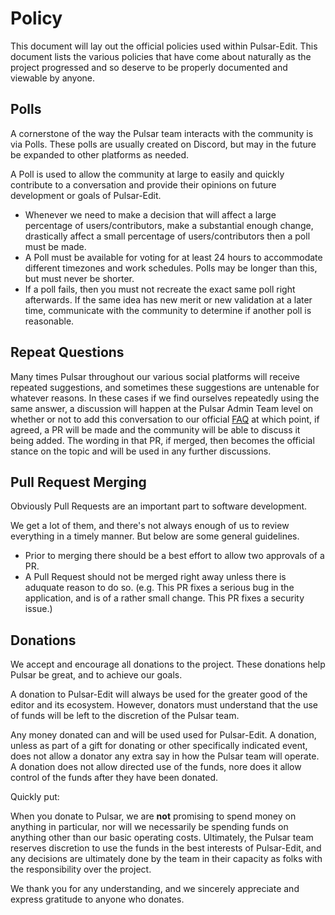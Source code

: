 # Policy

This document will lay out the official policies used within Pulsar-Edit. This document lists the various policies that have come about naturally as the project progressed and so deserve to be properly documented and viewable by anyone.

## Polls

A cornerstone of the way the Pulsar team interacts with the community is via Polls. These polls are usually created on Discord, but may in the future be expanded to other platforms as needed.

A Poll is used to allow the community at large to easily and quickly contribute to a conversation and provide their opinions on future development or goals of Pulsar-Edit.

* Whenever we need to make a decision that will affect a large percentage of users/contributors, make a substantial enough change, drastically affect a small percentage of users/contributors then a poll must be made.
* A Poll must be available for voting for at least 24 hours to accommodate different timezones and work schedules. Polls may be longer than this, but must never be shorter.
* If a poll fails, then you must not recreate the exact same poll right afterwards. If the same idea has new merit or new validation at a later time, communicate with the community to determine if another poll is reasonable.

## Repeat Questions

Many times Pulsar throughout our various social platforms will receive repeated suggestions, and sometimes these suggestions are untenable for whatever reasons. In these cases if we find ourselves repeatedly using the same answer, a discussion will happen at the Pulsar Admin Team level on whether or not to add this conversation to our official [FAQ](https://github.com/pulsar-edit/.github/blob/main/FAQ.md) at which point, if agreed, a PR will be made and the community will be able to discuss it being added. The wording in that PR, if merged, then becomes the official stance on the topic and will be used in any further discussions.

## Pull Request Merging

Obviously Pull Requests are an important part to software development.

We get a lot of them, and there's not always enough of us to review everything in a timely manner. But below are some general guidelines.

* Prior to merging there should be a best effort to allow two approvals of a PR.
* A Pull Request should not be merged right away unless there is aduquate reason to do so. (e.g. This PR fixes a serious bug in the application, and is of a rather small change. This PR fixes a security issue.)

## Donations

We accept and encourage all donations to the project. These donations help Pulsar be great, and to achieve our goals.

A donation to Pulsar-Edit will always be used for the greater good of the editor and its ecosystem. However, donators must understand that the use of funds will be left to the discretion of the Pulsar team.

Any money donated can and will be used used for Pulsar-Edit. A donation, unless as part of a gift for donating or other specifically indicated event, does not allow a donator any extra say in how the Pulsar team will operate. A donation does not allow directed use of the funds, nore does it allow control of the funds after they have been donated.

Quickly put:

When you donate to Pulsar, we are __not__ promising to spend money on anything in particular, nor will we necessarily be spending funds on anything other than our basic operating costs. Ultimately, the Pulsar team reserves discretion to use the funds in the best interests of Pulsar-Edit, and any decisions are ultimately done by the team in their capacity as folks with the responsibility over the project.

We thank you for any understanding, and we sincerely appreciate and express gratitude to anyone who donates.
